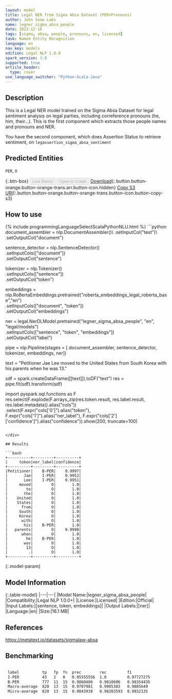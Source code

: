 ```yaml
---
layout: model
title: Legal NER from Sigma Absa Dataset (PER+Pronouns)
author: John Snow Labs
name: legner_sigma_absa_people
date: 2022-12-16
tags: [sigma, absa, people, pronouns, en, licensed]
task: Named Entity Recognition
language: en
nav_key: models
edition: Legal NLP 1.0.0
spark_version: 3.0
supported: true
article_header:
  type: cover
use_language_switcher: "Python-Scala-Java"
---
```


## Description

This is a Legal NER model trained on the Sigma Absa Dataset for legal sentiment analysis on legal parties, including correference pronouns (he, him, their...). This is the first component which extracts those people names and pronouns and NER.

You have the second component, which does Assertion Status to retrieve sentiment, on `legassertion_sigma_absa_sentiment`

## Predicted Entities

`PER`, `O`

{:.btn-box}
<button class="button button-orange" disabled>Live Demo</button>
<button class="button button-orange" disabled>Open in Colab</button>
[Download](https://s3.amazonaws.com/auxdata.johnsnowlabs.com/legal/models/legner_sigma_absa_people_en_1.0.0_3.0_1671202164090.zip){:.button.button-orange.button-orange-trans.arr.button-icon.hidden}
[Copy S3 URI](s3://auxdata.johnsnowlabs.com/legal/models/legner_sigma_absa_people_en_1.0.0_3.0_1671202164090.zip){:.button.button-orange.button-orange-trans.button-icon.button-copy-s3}

## How to use



<div class="tabs-box" markdown="1">
{% include programmingLanguageSelectScalaPythonNLU.html %}
```python
document_assembler = nlp.DocumentAssembler()\
    .setInputCol("text")\
    .setOutputCol("document")

sentence_detector = nlp.SentenceDetector() \
    .setInputCols(["document"]) \
    .setOutputCol("sentence")

tokenizer = nlp.Tokenizer()\
    .setInputCols(["sentence"])\
    .setOutputCol("token")

embeddings = nlp.RoBertaEmbeddings.pretrained("roberta_embeddings_legal_roberta_base","en") \
    .setInputCols(["document", "token"]) \
    .setOutputCol("embeddings")

ner = legal.NerDLModel.pretrained("legner_sigma_absa_people", "en", "legal/models")\
        .setInputCols(["sentence", "token", "embeddings"])\
        .setOutputCol("label")

pipe = nlp.Pipeline(stages = [ document_assembler, sentence_detector, tokenizer, embeddings, ner])

text = "Petitioner Jae Lee moved to the United States from South Korea with his parents when he was 13."

sdf = spark.createDataFrame([[text]]).toDF("text")
res = pipe.fit(sdf).transform(sdf)

import pyspark.sql.functions as F
res.select(F.explode(F.arrays_zip(res.token.result, 
                                     res.label.result, 
                                     res.label.metadata)).alias("cols"))\
                  .select(F.expr("cols['0']").alias("token"),
                          F.expr("cols['1']").alias("ner_label"),
                          F.expr("cols['2']['confidence']").alias("confidence")).show(200, truncate=100)
```

</div>

## Results

```bash
+----------+---------+----------+
|     token|ner_label|confidence|
+----------+---------+----------+
|Petitioner|    B-PER|    0.9997|
|       Jae|    I-PER|    0.9952|
|       Lee|    I-PER|    0.9951|
|     moved|        O|       1.0|
|        to|        O|       1.0|
|       the|        O|       1.0|
|    United|        O|       1.0|
|    States|        O|       1.0|
|      from|        O|       1.0|
|     South|        O|       1.0|
|     Korea|        O|       1.0|
|      with|        O|       1.0|
|       his|    B-PER|       1.0|
|   parents|        O|    0.9998|
|      when|        O|       1.0|
|        he|    B-PER|       1.0|
|       was|        O|       1.0|
|        13|        O|       1.0|
|         .|        O|       1.0|
+----------+---------+----------+
```

{:.model-param}
## Model Information

{:.table-model}
|---|---|
|Model Name:|legner_sigma_absa_people|
|Compatibility:|Legal NLP 1.0.0+|
|License:|Licensed|
|Edition:|Official|
|Input Labels:|[sentence, token, embeddings]|
|Output Labels:|[ner]|
|Language:|en|
|Size:|16.1 MB|

## References

https://metatext.io/datasets/sigmalaw-absa

## Benchmarking

```bash

 label          tp   fp  fn  prec        rec         f1         
 I-PER          43   2   0   0.95555556  1.0         0.97727275 
 B-PER          777  11  15  0.9860406   0.9810606   0.98354435 
 Macro-average  820  13  15  0.9707981   0.9905303   0.9805649  
 Micro-average  820  13  15  0.9843938   0.98203593  0.9832135  
 
```